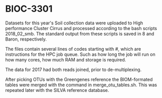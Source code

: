 # BIOC-3301
Datasets for this year's Soil collection data were uploaded to High performance Cluster Cirrus and processed according to the bash scripts 2018_02_smb. The standard output from these scripts is saved in 8 and Baron, respectively.

The files contain several lines of codes starting with #, which are instructions for the HPC job queue. Such as how long the job will run on how many cores, how much RAM and storage is required.

The data for 2017 had both reads joined, prior to de-multiplexing.

After picking OTUs with the Greengenes reference the BIOM-formated tables were merged with the command in merge_otu_tables.sh. This was repeated later with the SILVA reference database.

